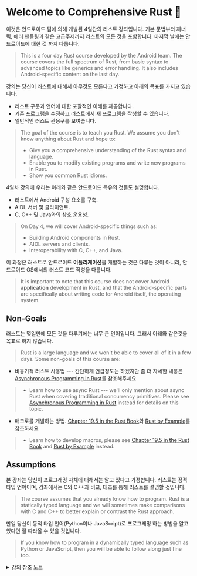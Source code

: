 # Welcome to Comprehensive Rust 🦀

이것은 안드로이드 팀에 의해 개발된 4일간의 러스트 강좌입니다. 
기본 문법부터 제너릭, 에러 핸들링과 같은 고급주제까지 러스트의 모든 것을 포함합니다.
마지막 날에는 안드로이드에 대한 것 까지 다룹니다.
> This is a four day Rust course developed by the Android team. The course covers
> the full spectrum of Rust, from basic syntax to advanced topics like generics
> and error handling. It also includes Android-specific content on the last day.

강의는 당신이 러스트에 대해서 아무것도 모른다고 가정하고 아래의 목표를 가지고 있습니다. 
* 러스트 구문과 언어에 대한 포괄적인 이해를 제공합니다.
* 기존 프로그램을 수정하고 러스트에서 새 프로그램을 작성할 수 있습니다.
* 일반적인 러스트 관용구를 보여줍니다.
> The goal of the course is to teach you Rust. We assume you don't know anything
> about Rust and hope to:
> * Give you a comprehensive understanding of the Rust syntax and language.
> * Enable you to modify existing programs and write new programs in Rust.
> * Show you common Rust idioms.

4일차 강의에 우리는 아래와 같은 안드로이드 특유의 것들도 설명합니다.
* 러스트에서 Android 구성 요소를 구축.
* AIDL 서버 및 클라이언트.
* C, C++ 및 Java와의 상호 운용성.
> On Day 4, we will cover Android-specific things such as:
> * Building Android components in Rust.
> * AIDL servers and clients.
> * Interoperability with C, C++, and Java.

이 과정은 러스트로 안드로이드 **어플리케이션**을 개발하는 것은 다루는 것이 아니라,
안드로이드 OS에서의 러스트 코드 작성을 다룹니다.
> It is important to note that this course does not cover Android **application** 
> development in Rust, and that the Android-specific parts are specifically about
> writing code for Android itself, the operating system. 

## Non-Goals

러스트는 몇일만에 모든 것을 다루기에는 너무 큰 언어입니다. 그래서 아래와 같은것을 목표로 하지 않습니다.
> Rust is a large language and we won't be able to cover all of it in a few days.
> Some non-goals of this course are:

* 비동기적 러스트 사용법 --- 간단하게 언급정도는 하겠지만 좀 더 자세한 내용은 [Asynchronous
  Programming in Rust](https://rust-lang.github.io/async-book/)를 참조해주세요
> * Learn how to use async Rust --- we'll only mention about async Rust when
>   covering traditional concurrency primitives. Please see [Asynchronous
>   Programming in Rust](https://rust-lang.github.io/async-book/) instead for
>   details on this topic.

* 매크로를 개발하는 방법. [Chapter 19.5 in the Rust Book](https://doc.rust-lang.org/book/ch19-06-macros.html)와 [Rust by Example](https://doc.rust-lang.org/rust-by-example/macros.html)를 참조하세요
> * Learn how to develop macros, please see [Chapter 19.5 in the Rust
>   Book](https://doc.rust-lang.org/book/ch19-06-macros.html) and [Rust by
>   Example](https://doc.rust-lang.org/rust-by-example/macros.html) instead.

## Assumptions

본 강좌는 당신이 프로그래밍 자체에 대해서는 알고 있다고 가정합니다. 
러스트는 정적타입 언어이며, 강좌에서는 C와 C++과 비교, 대조를 통해 러스트를 설명할 것입니다.
> The course assumes that you already know how to program. Rust is a statically
> typed language and we will sometimes make comparisons with C and C++ to better
> explain or contrast the Rust approach.

만일 당신이 동적 타입 언어(Python이나 JavaScript)로 프로그래밍 하는 방법을 알고 있다면 잘 따라올 수 있을 것입니다. 
> If you know how to program in a dynamically typed language such as Python or
> JavaScript, then you will be able to follow along just fine too.

<details>
<summary>강의 참조 노트</summary>

이것은 _speaker note_의 예제입니다. 이 부분을 이용해서 추가 정보를 제공합니다. 
주로 강의실에서 제기되는 일반적인 질문에 대한 답변과 강사가 다루어야 할 주요 요점일 수 있습니다. 

> This is an example of a _speaker note_. We will use these to add additional
> information to the slides. This could be key points which the instructor should
> cover as well as answers to typical questions which come up in class.

--- 
역주 

*  해당기능은 새 창으로 노트 부분을 따로 띄우는 ppt 발표용 프레젠테이션과 유사한 기능입니다만  역주에서 일부 hint 등으로접기 기능을 사용하고 있어서 원문의 _speaker note_ 기능은 의도적으로 꺼 높은 상태입니다.
* 접기 제목(summary)으로 `강의 참조 노트`라고 된 부분이 해당 발표자료입니다. 
</details>
